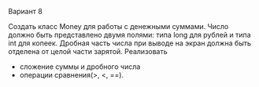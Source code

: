 Вариант 8

Создать класс Money для работы с денежными суммами. Число должно быть представлено двумя полями: типа long для рублей и типа int для копеек. Дробная часть числа при выводе на экран должна быть отделена от целой части зарятой. Реализовать
 - сложение суммы и дробного числа
 - операции сравнения(>, <, ==).
